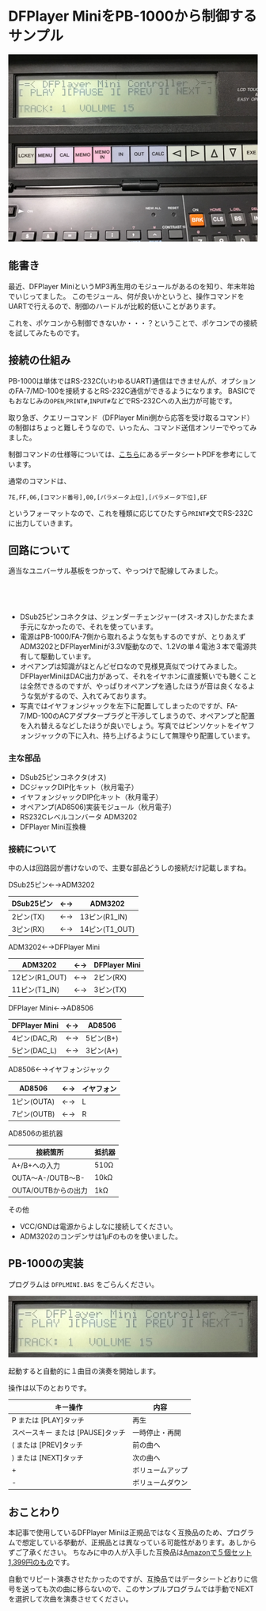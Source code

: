 # DFPlayer MiniをPB-1000から制御するサンプル

![DFPLMINI.BAS実行の様子](image/IMG_1679.jpg)

## 能書き
 
最近、DFPlayer MiniというMP3再生用のモジュールがあるのを知り、年末年始でいじってました。
このモジュール、何が良いかというと、操作コマンドをUARTで行えるので、制御のハードルが比較的低いことがあります。

これを、ポケコンから制御できないか・・・？ということで、ポケコンでの接続を試してみたものです。

## 接続の仕組み
  
PB-1000は単体ではRS-232C(いわゆるUART)通信はできませんが、オプションのFA-7/MD-100を接続するとRS-232C通信ができるようになります。
BASICでもおなじみの`OPEN`,`PRINT#`,`INPUT#`などでRS-232Cへの入出力が可能です。
  
取り急ぎ、クエリーコマンド（DFPlayer Mini側から応答を受け取るコマンド）の制御はちょっと難しそうなので、いったん、コマンド送信オンリーでやってみました。
  
制御コマンドの仕様等については、[こちら](https://github.com/DFRobot/DFRobotDFPlayerMini/tree/master/doc)にあるデータシートPDFを参考にしています。

通常のコマンドは、
   
```
7E,FF,06,[コマンド番号],00,[パラメータ上位],[パラメータ下位],EF
```
  
というフォーマットなので、これを種類に応じてひたすら`PRINT#`文でRS-232Cに出力していきます。

  

## 回路について  

適当なユニバーサル基板をつかって、やっつけで配線してみました。

<div class="separator" style="clear: both;"><a href="https://blogger.googleusercontent.com/img/b/R29vZ2xl/AVvXsEjHaPMj2pu6fUmX1a-UY0-ttBbuveMeUzbjmGM7pIby71XvCy-eP7p5CBTabcNDADdcg3ReRjeS7GNMUbaLttkS8G9703rLYYkzhpNWcX-mDOVeCSv5bTBGS3XOK2nI22TMRna-6-Orh31xj7R6PnE9zjnWW0iYozmoi4Ev9Tt_gpcjesrm5qvtCQwbxur3/s2235/IMG_1678.jpg" style="display: block; padding: 1em 0; text-align: center; "><img alt="" border="0" width="400" data-original-height="1648" data-original-width="2235" src="https://blogger.googleusercontent.com/img/b/R29vZ2xl/AVvXsEjHaPMj2pu6fUmX1a-UY0-ttBbuveMeUzbjmGM7pIby71XvCy-eP7p5CBTabcNDADdcg3ReRjeS7GNMUbaLttkS8G9703rLYYkzhpNWcX-mDOVeCSv5bTBGS3XOK2nI22TMRna-6-Orh31xj7R6PnE9zjnWW0iYozmoi4Ev9Tt_gpcjesrm5qvtCQwbxur3/s400/IMG_1678.jpg"/></a></div>
  
- DSub25ピンコネクタは、ジェンダーチェンジャー(オス-オス)しかたまたま手元になかったので、それを使っています。
- 電源はPB-1000/FA-7側から取れるような気もするのですが、とりあえずADM3202とDFPlayerMiniが3.3V駆動なので、1.2Vの単４電池３本で電源共有して駆動しています。
- オペアンプは知識がほとんどゼロなので見様見真似でつけてみました。DFPlayerMiniはDAC出力があって、それをイヤホンに直接繋いでも聴くことは全然できるのですが、やっぱりオペアンプを通したほうが音は良くなるような気がするので、入れてみております。
- 写真ではイヤフォンジャックを左下に配置してしまったのですが、FA-7/MD-100のACアダプタープラグと干渉してしまうので、オペアンプと配置を入れ替えるなどしたほうが良いでしょう。写真ではピンソケットをイヤフォンジャックの下に入れ、持ち上げるようにして無理やり配置しています。
  
### 主な部品

- DSub25ピンコネクタ(オス)
- DCジャックDIP化キット（秋月電子）
- イヤフォンジャックDIP化キット（秋月電子）
- オペアンプ(AD8506)実装モジュール（秋月電子）
- RS232Cレベルコンバータ ADM3202
- DFPlayer Mini互換機

### 接続について

中の人は回路図が書けないので、主要な部品どうしの接続だけ記載しますね。
  
DSub25ピン←→ADM3202

|DSub25ピン|←→|ADM3202|
| ------- | -- | ------ |
|2ピン(TX)|←→|13ピン(R1_IN)|  
|3ピン(RX)|←→|14ピン(T1_OUT)|  

ADM3202←→DFPlayer Mini

|ADM3202|←→|DFPlayer Mini|
| ------- | -- | ------ |
|12ピン(R1_OUT)|←→|2ピン(RX)|  
|11ピン(T1_IN)|←→|3ピン(TX)|  

DFPlayer Mini←→AD8506
  
|DFPlayer Mini|←→|AD8506|
| ------- | -- | ------ |
|4ピン(DAC_R)|←→|5ピン(B+)|  
|5ピン(DAC_L)|←→|3ピン(A+)|  
  
AD8506←→イヤフォンジャック
  
|AD8506|←→|イヤフォン|
| ------- | -- | ------ |
|1ピン(OUTA)|←→|L|  
|7ピン(OUTB)|←→|R|  

AD8506の抵抗器

|接続箇所|抵抗器|
| ------- | ------ |
|A+/B+への入力|510Ω|  
|OUTA〜A-/OUTB〜B-|10kΩ|
|OUTA/OUTBからの出力|1kΩ|
  
その他
- VCC/GNDは電源からよしなに接続してください。  
- ADM3202のコンデンサは1μFのものを使いました。
  
  
## PB-1000の実装

プログラムは `DFPLMINI.BAS` をごらんください。

![プログラム実行画面](image/IMG_1679_LCD.jpg)

起動すると自動的に１曲目の演奏を開始します。

操作は以下のとおりです。

| キー操作 | 内容 |
| ------ | --- |
| P または \[PLAY\]タッチ | 再生 |
| スペースキー または \[PAUSE\]タッチ | 一時停止・再開 |
| \( または \[PREV\]タッチ | 前の曲へ |
| \) または \[NEXT\]タッチ | 次の曲へ |
| \+ | ボリュームアップ |
| \- | ボリュームダウン |

## おことわり
  
本記事で使用しているDFPlayer Miniは正規品ではなく互換品のため、プログラムで想定している挙動が、正規品とは異なっている可能性があります。あしからずご了承ください。
ちなみに中の人が入手した互換品は[Amazonで５個セット1,399円のもの](https://amzn.to/47r4oxP)です。

自動でリピート演奏させたかったのですが、互換品ではデータシートどおりに信号を送っても次の曲に移らないので、このサンプルプログラムでは手動でNEXTを選択して次曲を演奏させてください。
